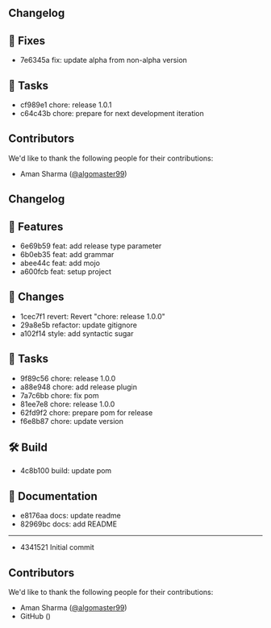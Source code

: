 ## Changelog

## 🐛 Fixes
- 7e6345a fix: update alpha from non-alpha version

## 🧰 Tasks
- cf989e1 chore: release 1.0.1
- c64c43b chore: prepare for next development iteration


## Contributors
We'd like to thank the following people for their contributions:
- Aman Sharma ([@algomaster99](https://github.com/algomaster99))

## Changelog

## 🚀 Features
- 6e69b59 feat: add release type parameter
- 6b0eb35 feat: add grammar
- abee44c feat: add mojo
- a600fcb feat: setup project

## 🔄️ Changes
- 1cec7f1 revert: Revert "chore: release 1.0.0"
- 29a8e5b refactor: update gitignore
- a102f14 style: add syntactic sugar

## 🧰 Tasks
- 9f89c56 chore: release 1.0.0
- a88e948 chore: add release plugin
- 7a7c6bb chore: fix pom
- 81ee7e8 chore: release 1.0.0
- 62fd9f2 chore: prepare pom for release
- f6e8b87 chore: update version

## 🛠  Build
- 4c8b100 build: update pom

## 📝 Documentation
- e8176aa docs: update readme
- 82969bc docs: add README

---
- 4341521 Initial commit


## Contributors
We'd like to thank the following people for their contributions:
- Aman Sharma ([@algomaster99](https://github.com/algomaster99))
- GitHub ()
